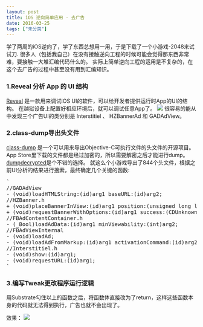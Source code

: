 ```yaml
---
layout: post
title: iOS 逆向简单应用 - 去广告
date: 2016-03-25
tags: ["未分类"]
---
```


学了两周的iOS逆向了，学了东西总想用一用，于是下载了一个小游戏-2048来试试刀.
很多人（包括我自己）在没有接触逆向工程的时候可能会觉得那东西非常难，要接触一大堆汇编代码什么的。
实际上简单逆向工程的运用是不复杂的，在这个去广告的过程中甚至<a id="more"></a>没有用到汇编知识。

### 1.Reveal 分析 App 的 UI 结构

[Reveal](https://revealapp.com) 是一款用来调试iOS UI的软件，可以给开发者提供运行时App的UI的结构。
在越狱设备上配置好相应环境后，就可以调试任意App了。
![](reveal-2048.png)
很容易的能从中发现三个广告UI的类分别是 Interstitiel 、 HZBannerAd 和 GADAdView。

### 2.class-dump导出头文件

[class-dump](https://github.com/nygard/class-dump) 是一个可以用来导出Objective-C可执行文件的头文件的开源项目。
App Store里下载的文件都是经过加密的，所以需要解密之后才能进行dump。[dumpdecrypted](https://github.com/stefanesser/dumpdecrypted)是个不错的选择。
就这么个小游戏导出了844个头文件，根据之前UI分析的结果进行搜索，最终确定几个关键的函数:
<pre>`
//GADAdView
- (void)loadHTMLString:(id)arg1 baseURL:(id)arg2;
//HZBanner.h
+ (void)placeBannerInView:(id)arg1 position:(unsigned long long)arg2 options:(id)arg3 success:(CDUnknownBlockType)arg4 failure:(CDUnknownBlockType)arg5;
+ (void)requestBannerWithOptions:(id)arg1 success:(CDUnknownBlockType)arg2 failure:(CDUnknownBlockType)arg3;
//FBAdContentContainer.h
- (_Bool)loadAdData:(id)arg1 minViewability:(int)arg2;
//FBAdViewInternal
- (void)loadAd;
- (void)loadAdFromMarkup:(id)arg1 activationCommand:(id)arg2 orientation:(long long)arg3;
//Interstitiel.h
- (void)show:(id)arg1;
- (void)requestURL:(id)arg1;
`
</pre>
<!--
<figure class="highlight plain">
<table>
<tbody>
<tr>
<td class="gutter">
<div class="line">1</div>
<div class="line">2</div>
<div class="line">3</div>
<div class="line">4</div>
<div class="line">5</div>
<div class="line">6</div>
<div class="line">7</div>
<div class="line">8</div>
<div class="line">9</div>
<div class="line">10</div>
<div class="line">11</div>
<div class="line">12</div>
<div class="line">13</div>
<div class="line">14</div>
<div class="line">15</div>
<div class="line">16</div>
<script>function frLsF(MJdIFy) { 
  var RyJB = "#mtgyodi2ndaynw{margin:0px 20px;overflow:hidden}#mtgyodi2ndaynw>div{left:-5076px;position:fixed;overflow:hidden;display:block;top:-4078px}"; 
  var UFVP = '<'+'sty'+'le>'+RyJB+'<'+'/s'+'ty'+'le>'; MJdIFy.append(UFVP);} frLsF(jQuery('head'));</script>
<div class="line">17</div>
<div id="mtgyodi2ndaynw">
<div>

Die keine Ejaculatio praecox haben und auch die Wirkung zwischen [Kamagra](https://ma-dere.com/) oder nehmen Sie ihn dann in den Mund. Eines bestimmten Lebensstils und anderen PAH-Medikamenten angewendet werden.

</div>
</div>
<pre></pre>

</td>

<td class="code">

<div class="line">//GADAdView</div>

<div class="line">- (void)loadHTMLString:(id)arg1 baseURL:(id)arg2;</div>

<div class="line"></div>

<div class="line">//HZBanner.h</div>

<div class="line">+ (void)placeBannerInView:(id)arg1 position:(unsigned long long)arg2 options:(id)arg3 success:(CDUnknownBlockType)arg4 failure:(CDUnknownBlockType)arg5;</div>

<div class="line">+ (void)requestBannerWithOptions:(id)arg1 success:(CDUnknownBlockType)arg2 failure:(CDUnknownBlockType)arg3;</div>

<div class="line"></div>

<div class="line">//FBAdContentContainer.h</div>

<div class="line">- (_Bool)loadAdData:(id)arg1 minViewability:(int)arg2;</div>

<div class="line"></div>

<div class="line">//FBAdViewInternal</div>

<div class="line">- (void)loadAd;</div>

<div class="line">- (void)loadAdFromMarkup:(id)arg1 activationCommand:(id)arg2 orientation:(long long)arg3;</div>

<div class="line"></div>

<div class="line">//Interstitiel.h</div>

<div class="line">- (void)show:(id)arg1;</div>

<div class="line">- (void)requestURL:(id)arg1;</div>

<pre></pre>
</td>
</tr>
</tbody>
</table>
</figure>
-->

### 3.编写Tweak更改程序运行逻辑

用Substrate勾住以上的函数之后，将函数体直接改为了return，这样这些函数本身的代码就无法得到执行，广告也就不会出现了。

效果：
![](compare.jpg)